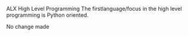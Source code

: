 ALX High Level Programming
The firstlanguage/focus in the high level programming  is Python oriented.

No change made
